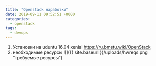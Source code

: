 ```yaml
---
title: "Openstack наработки"
date: 2019-09-11 09:52:51 +0000
categories:
  - openstack
tags:
  - devops
---
```

 1) Установки на uduntu 16.04  xenial 
 https://ru.bmstu.wiki/OpenStack
 2) необходимые ресурсы
 ![]({{ site.baseurl }}/uploads/hwreqs.png "требуемые ресурсы")
